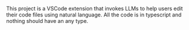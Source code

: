 This project is a VSCode extension that invokes LLMs to help users edit their code files using natural language.
All the code is in typescript and nothing should have an any type.
